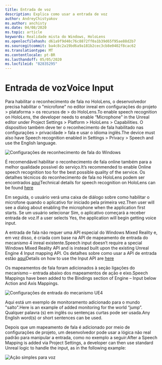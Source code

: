 ```yaml
---
title: Entrada de voz
description: Explica como usar a entrada de voz
author: AndreyChistyakov
ms.author: anchisty
ms.date: 04/08/2020
ms.topic: article
keywords: Realidade mista do Windows, HoloLens
ms.openlocfilehash: d61a9f9d40c76c8872ff0a1b39d65f95ae88d2b7
ms.sourcegitcommit: ba4c8c2a19bd6a9a181b2cec3cb8e0402f8cac62
ms.translationtype: MT
ms.contentlocale: pt-BR
ms.lasthandoff: 05/05/2020
ms.locfileid: "82835295"
---
```

# <a name="voice-input"></a><span data-ttu-id="944d6-104">Entrada de voz</span><span class="sxs-lookup"><span data-stu-id="944d6-104">Voice Input</span></span>

<span data-ttu-id="944d6-105">Para habilitar o reconhecimento de fala no HoloLens, o desenvolvedor precisa habilitar o "microfone" no editor inreal em configurações do projeto > plataforma > os recursos de > do HoloLens.</span><span class="sxs-lookup"><span data-stu-id="944d6-105">To enable speech recognition on HoloLens, the developer needs to enable “Microphone” in the Unreal editor under Project Settings > Platform > HoloLens > Capabilities.</span></span> <span data-ttu-id="944d6-106">O dispositivo também deve ter o reconhecimento de fala habilitado nas configurações > privacidade > fala e usar o idioma inglês.</span><span class="sxs-lookup"><span data-stu-id="944d6-106">The device must also have Speech recognition enabled in Settings > Privacy > Speech and use the English language.</span></span>

![Configurações de reconhecimento de fala do Windows](images/unreal/speech-recognition-settings.png)

<span data-ttu-id="944d6-108">É recomendável habilitar o reconhecimento de fala online também para a melhor qualidade possível do serviço.</span><span class="sxs-lookup"><span data-stu-id="944d6-108">It’s recommended to enable Online speech recognition too for the best possible quality of the service.</span></span> <span data-ttu-id="944d6-109">Os detalhes técnicos do reconhecimento de fala no HoloLens podem ser encontrados [aqui](voice-input.md)</span><span class="sxs-lookup"><span data-stu-id="944d6-109">Technical details for speech recognition on HoloLens can be found [here](voice-input.md)</span></span>

<span data-ttu-id="944d6-110">Em seguida, o usuário verá uma caixa de diálogo sobre como habilitar o microfone quando o aplicativo for iniciado pela primeira vez.</span><span class="sxs-lookup"><span data-stu-id="944d6-110">Then user will see a dialog about enabling the microphone when the application first starts.</span></span> <span data-ttu-id="944d6-111">Se um usuário selecionar Sim, o aplicativo começará a receber entrada de voz.</span><span class="sxs-lookup"><span data-stu-id="944d6-111">If a user selects Yes, the application will begin getting voice input.</span></span>

<span data-ttu-id="944d6-112">A entrada de fala não requer uma API especial do Windows Mixed Reality e, em vez disso, é criada com base na API de mapeamento de entrada do mecanismo 4 inreal existente.</span><span class="sxs-lookup"><span data-stu-id="944d6-112">Speech input doesn’t require a special Windows Mixed Reality API and is instead built upon the existing Unreal Engine 4 Input mapping API.</span></span> <span data-ttu-id="944d6-113">Os detalhes sobre como usar a API de entrada estão [aqui](https://docs.unrealengine.com/en-US/Gameplay/Input/index.html)</span><span class="sxs-lookup"><span data-stu-id="944d6-113">Details on how to use the Input API are [here](https://docs.unrealengine.com/en-US/Gameplay/Input/index.html)</span></span>

<span data-ttu-id="944d6-114">Os mapeamentos de fala foram adicionados à seção ligações do mecanismo – entrada abaixo dos mapeamentos de ação e eixo.</span><span class="sxs-lookup"><span data-stu-id="944d6-114">Speech Mappings have been added to the Bindings section of Engine – Input below Action and Axis Mappings.</span></span> 

![Configurações de entrada do mecanismo UE4](images/unreal/engine-input.png)
 
<span data-ttu-id="944d6-116">Aqui está um exemplo de monitoramento adicionado para o mundo "salto".</span><span class="sxs-lookup"><span data-stu-id="944d6-116">Here is an example of added monitoring for the world “jump”.</span></span> <span data-ttu-id="944d6-117">Qualquer palavra (s) em inglês ou sentenças curtas pode ser usada.</span><span class="sxs-lookup"><span data-stu-id="944d6-117">Any English word(s) or short sentences can be used.</span></span> 

<span data-ttu-id="944d6-118">Depois que um mapeamento de fala é adicionado por meio de configurações de projeto, um desenvolvedor pode usar a lógica não real padrão para manipular a entrada, como no exemplo a seguir:</span><span class="sxs-lookup"><span data-stu-id="944d6-118">After a Speech Mapping is added via Project Settings, a developer can then use standard Unreal logic to handle the input, as in the following example:</span></span> 
 
![Ação simples para voz](images/unreal/input-action-bp.png)
